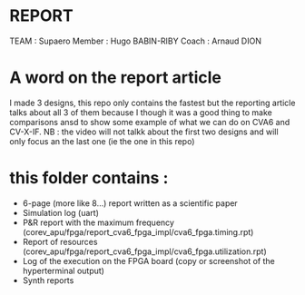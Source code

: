 # REPORT

TEAM : Supaero
Member : Hugo BABIN-RIBY
Coach : Arnaud DION

# A word on the report article

I made 3 designs, this repo only contains the fastest but the reporting article talks about all 3 of them because I though it was a good thing to make comparisons ansd to show some example of what we can do on CVA6 and CV-X-IF.
NB : the video will not talkk about the first two designs and will only focus an the last one (ie the one in this repo)

# this folder contains : 

- 6-page (more like 8...) report written as a scientific paper
- Simulation log (uart)
- P&R report with the maximum frequency (corev_apu/fpga/report_cva6_fpga_impl/cva6_fpga.timing.rpt)
- Report of resources (corev_apu/fpga/report_cva6_fpga_impl/cva6_fpga.utilization.rpt)
- Log of the execution on the FPGA board (copy or screenshot of the hyperterminal output)
- Synth reports